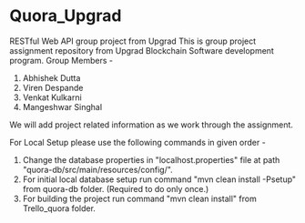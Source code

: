 # Quora_Upgrad
RESTful Web API group project from Upgrad
This is group project assignment repository from Upgrad Blockchain Software development program.
Group Members -
  1. Abhishek Dutta
  2. Viren Despande
  3. Venkat Kulkarni
  4. Mangeshwar Singhal

We will add project related information as we work through the assignment.

For Local Setup please use the following commands in given order -
  1.  Change the database properties in "localhost.properties" file at path "quora-db/src/main/resources/config/".
  2.  For initial local database setup run command "mvn clean install -Psetup" from quora-db folder. (Required to do only once.)
  3.  For building the project run command "mvn clean install" from Trello_quora folder.
